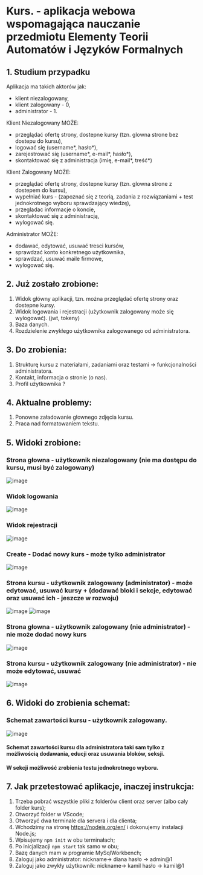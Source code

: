 # Kurs. - aplikacja webowa wspomagająca nauczanie przedmiotu Elementy Teorii Automatów i	Języków Formalnych

## 1. Studium przypadku 
Aplikacja ma takich aktorów jak:
 - klient niezalogowany,
 - klient zalogowany - 0,
 - administrator - 1.
 
 Klient Niezalogowany MOŻE:
- przeglądać ofertę strony, dostepne kursy (tzn. glowna strone bez dostepu do kursu),
- logować się (username*, hasło*),
- zarejestrować się (username*, e-mail*, hasło*),
- skontaktować się z administracja (imię, e-mail*, treść*) 

Klient Zalogowany  MOŻE:
- przeglądać ofertę strony, dostepne kursy (tzn. glowna strone z dostepem do kursu),
- wypełniać kurs - (zapoznać się z teorią, zadania z rozwiązaniami + test jednokrotnego wyboru sprawdzający wiedzę),
- przegladac informacje o koncie, 
- skontaktować się z administracją, 
- wylogować się.

Administrator MOŻE:
- dodawać, edytować, usuwać tresci kursów,
- sprawdzać konto konkretnego użytkownika,
- sprawdzać, usuwać maile firmowe,
- wylogować się.

## 2. Już zostało zrobione:
1. Widok główny aplikacji, tzn. można przeglądać ofertę strony oraz dostepne kursy.
2. Widok logowania i rejestracji (użytkownik zalogowany może się wylogować). (jwt, tokeny)
3. Baza danych.
4. Rozdzielenie zwykłego użytkownika zalogowanego od administratora.

## 3. Do zrobienia: 
1. Strukturę kursu z materiałami, zadaniami oraz testami -> funkcjonalności administratora.
2. Kontakt, informacja o stronie (o nas).
3. Profil użytkownika ?

## 4. Aktualne problemy:
1. Ponowne załadowanie głownego zdjęcia kursu.
2. Praca nad formatowaniem tekstu.

## 5. Widoki zrobione:
### Strona głowna - użytkownik niezalogowany (nie ma dostępu do kursu, musi być zalogowany)
![image](https://user-images.githubusercontent.com/72127610/216113860-05a74266-f814-47b6-a223-06e3dfa744ee.png)
### Widok logowania
![image](https://user-images.githubusercontent.com/72127610/216113923-bd7abd98-4b9d-4fec-a413-11ad8e088e5d.png)
### Widok rejestracji
![image](https://user-images.githubusercontent.com/72127610/216113956-41c8454d-8ed2-4b16-b72e-42125027e7f2.png)
### Create - Dodać nowy kurs - może tylko administrator
![image](https://user-images.githubusercontent.com/72127610/216114091-8d2b0ae5-45f6-44a7-b81e-b904797af182.png)
### Strona kursu - użytkownik zalogowany (administrator) - może edytować, usuwać kursy + (dodawać bloki i sekcje, edytować oraz usuwać ich - jeszcze w rozwoju) 
![image](https://user-images.githubusercontent.com/72127610/216114173-3e651b2a-0264-4f1e-843c-3d0ce977f46c.png)
![image](https://user-images.githubusercontent.com/72127610/216114216-f4b5f842-bbc7-4d29-887c-bf9eb54f7f28.png)
### Strona głowna - użytkownik zalogowany (nie administrator) - nie może dodać nowy kurs
![image](https://user-images.githubusercontent.com/72127610/216114407-9c1d3262-68d8-4b24-acd4-95f1a6ea6a94.png)
### Strona kursu - użytkownik zalogowany (nie administrator) - nie może edytować, usuwać
![image](https://user-images.githubusercontent.com/72127610/216114501-ec0840b7-b589-4cc3-959f-bc2a45e6916e.png)

## 6. Widoki do zrobienia schemat:
### Schemat zawartości kursu - użytkownik zalogowany.
![image](https://user-images.githubusercontent.com/72127610/218272136-5d7b3de2-2f64-4acf-a755-3dc74406b929.png)
#### Schemat zawartości kursu dla administratora taki sam tylko z możliwością dodawania, educji oraz usuwania bloków, seksji. 
#### W sekcji możliwość zrobienia testu jednokrotnego wyboru.

## 7. Jak przetestować aplikacje, inaczej instrukcja: 
1. Trzeba pobrać wszystkie pliki z folderów client oraz server (albo cały folder kurs);
2. Otworzyć folder w VScode;
3. Otworzyć dwa terminale dla servera i dla clienta;
4. Wchodzimy na stronę https://nodejs.org/en/ i dokonujemy instalacji Node.js;
5. Wpisujemy ```npm init``` w obu terminałach;
6. Po inicjalizacji ```npm start``` tak samo w obu;
7. Bazę danych mam w programie MySqlWorkbench;
8. Zaloguj jako administrator: nickname-> diana hasło -> admin@1
9. Zaloguj jako zwykły użytkownik: nickname-> kamil hasło -> kamil@1



